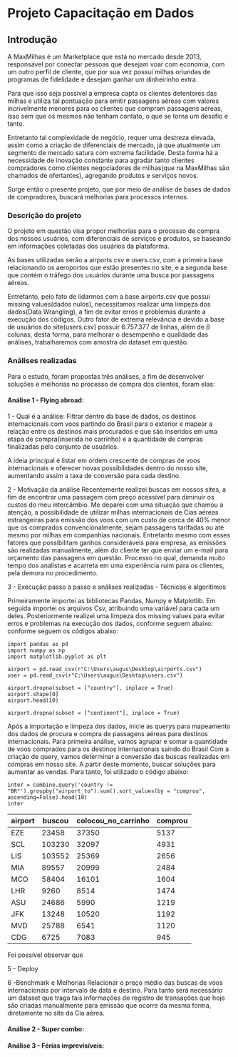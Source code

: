 # Projeto Capacitação em Dados

## Introdução

A MaxMilhas é um Marketplace que está no mercado desde 2013, responsável por conectar pessoas que desejam voar com economia, com um outro perfil de cliente, que por sua vez possui milhas oriundas de programas de fidelidade e desejam ganhar um  dinheirinho extra. 

Para que isso seja possível a empresa capta os clientes detentores das milhas e utiliza tal pontuação para emitir passagens aéreas com valores incrivelmente menores para os clientes que compram passagens aéreas, isso sem que os mesmos não tenham contato, o que se torna um desafio e tanto.

Entretanto tal complexidade de negócio, requer uma destreza elevada, assim como a criação de diferenciais de mercado, já que atualmente um segmento de mercado satura com extrema facilidade. Desta forma há a necessidade de inovação constante para agradar tanto clientes compradores como clientes negociadores de milhas(que na MaxMilhas são chamados de ofertantes), agregando produtos e serviços novos.

Surge então o presente projeto, que por meio de análise de bases de dados de compradores, buscará melhorias para processos internos.

### Descrição do projeto 

O projeto em questão visa propor melhorias para o processo de compra dos nossos usuários, com diferenciais de serviços e produtos, se baseando em informações coletadas dos usuários da plataforma. 

As bases utilizadas serão a airports.csv e users.csv, com a primeira base relacionando os aeroportos que estão presentes no site, e a segunda base que contém o tráfego dos usuários durante uma busca por passagens aéreas.

Entretanto, pelo fato de lidarmos com a base airports.csv que possui missing values(dados nulos), necessitamos realizar uma limpeza dos dados(Data Wrangling), a fim de evitar erros e problemas durante a execução dos códigos. Outro fator de extrema relevância é devido a base de usuários do site(users.csv) possuir 6.757.377 de linhas, além de 8 colunas, desta forma, para melhorar o desempenho e qualidade das análises, trabalharemos com amostra do dataset em questão.

### Análises realizadas

Para o estudo, foram propostas três análises, a fim de desenvolver soluções e melhorias no processo de compra  dos clientes, foram elas:

#### Análise 1 - Flying abroad:
1 - Qual é a análise:
    Filtrar dentro da base de dados, os destinos internacionais com voos partindo do Brasil para o exterior e mapear a relação entre os destinos mais procurados e que são inseridos em uma etapa de compra(inserida no carrinho) e a quantidade de compras finalizadas pelo conjunto de usuários.
    
   A ideia principal é listar em ordem crescente de compras de voos internacionais e oferecer novas possibilidades dentro do nosso site, aumentando assim a taxa de conversão para cada destino.

2 - Motivação da análise
    Recentemente realizei buscas em nossos sites, a fim de encontrar uma passagem com preço acessível para diminuir os custos do meu intercâmbio. 
    Me deparei com uma situação que chamou a atenção, a possibilidade de utilizar milhas internacionais de Cias aéreas estrangeiras para emissão dos voos com um custo de cerca de 40% menor que os comprados convencionalmente, sejam passagens tarifadas ou até mesmo por milhas em companhias nacionais.
    Entretanto mesmo com esses fatores que possibilitam ganhos consideráveis para empresa, as emissões são realizadas manualmente, além do cliente ter que enviar um e-mail para orçamento das passagens em questão. Processo no qual, demanda muito tempo dos analistas e acarreta em uma experiência ruim para os clientes, pela demora no procedimento.

3 - Execução passo a passo e análises realizadas - Técnicas e algoritimos

   Primeiramente importei as bibliotecas Pandas, Numpy e Matplotlib. Em seguida importei os arquivos Csv, atribuindo uma variável para cada um deles. Posteriormente realizei uma limpeza dos missing values para evitar erros e problemas na execução dos dados, conforme seguem abaixo: conforme seguem os códigos abaixo:
   
 
~~~
import pandas as pd
import numpy as np
import matplotlib.pyplot as plt

airport = pd.read_csv(r"C:\Users\augus\Desktop\airports.csv")
user = pd.read_csv(r"C:\Users\augus\Desktop\users.csv")

airport.dropna(subset = ["country"], inplace = True)
airport.shape[0]
airport.head(10)

airport.dropna(subset = ["continent"], inplace = True)
~~~
Após a importação e limpeza dos dados, inicie as querys para mapeamento dos dados de procura e compra de passagens aéreas para destinos internacionais. Para primeira análise, vamos agrupar e somar a quantidade de voos comprados para os destinos internacionais saindo do Brasil Com a criação de query, vamos determinar a conversão das buscas realizadas em compras em nosso site. A partir deste momento, buscar soluções para aumentar as vendas. Para tanto, foi utilizado o código abaixo:

~~~
inter = combine.query('country != "BR"').groupby("airport_to").sum().sort_values(by = "comprou", ascending=False).head(10)
inter
~~~
            
        
airport|buscou|colocou_no_carrinho    |comprou
-------|------|-----------------------|---------------			
EZE	   |23458 |       37350           |	5137
SCL	   |103230|       32097           |	4931
LIS	   |103552|       25369           |	2656
MIA	   |89557 |       20999           |	2484
MCO	   |58404 |       16101           |	1604
LHR	   |9260  |       8514            |	1474
ASU	   |24686 |       5990            |	1219
JFK	   |13248 |       10520           |	1192
MVD	   |25788 |       6541            |	1120
CDG	   |6725  |       7083            |	945

Foi possível observar que 

5 - Deploy
  

6 -Benchmark e Melhorias
    Relacionar o preço médio das buscas de voos internacionais por intervalo de data e destino. Para tanto será necessário um dataset que traga tais informações de registro de transações que hoje são criadas manualmente para emissão que ocorre da mesma forma, diretamente no site da Cia aérea.  


#### Análise 2 - Super combo:  

#### Análise 3 - Férias imprevisíveis: 
